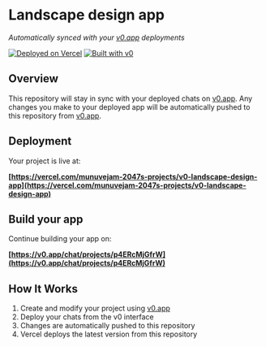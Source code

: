 # Landscape design app

*Automatically synced with your [v0.app](https://v0.app) deployments*

[![Deployed on Vercel](https://img.shields.io/badge/Deployed%20on-Vercel-black?style=for-the-badge&logo=vercel)](https://vercel.com/munuvejam-2047s-projects/v0-landscape-design-app)
[![Built with v0](https://img.shields.io/badge/Built%20with-v0.app-black?style=for-the-badge)](https://v0.app/chat/projects/p4ERcMjGfrW)

## Overview

This repository will stay in sync with your deployed chats on [v0.app](https://v0.app).
Any changes you make to your deployed app will be automatically pushed to this repository from [v0.app](https://v0.app).

## Deployment

Your project is live at:

**[https://vercel.com/munuvejam-2047s-projects/v0-landscape-design-app](https://vercel.com/munuvejam-2047s-projects/v0-landscape-design-app)**

## Build your app

Continue building your app on:

**[https://v0.app/chat/projects/p4ERcMjGfrW](https://v0.app/chat/projects/p4ERcMjGfrW)**

## How It Works

1. Create and modify your project using [v0.app](https://v0.app)
2. Deploy your chats from the v0 interface
3. Changes are automatically pushed to this repository
4. Vercel deploys the latest version from this repository
